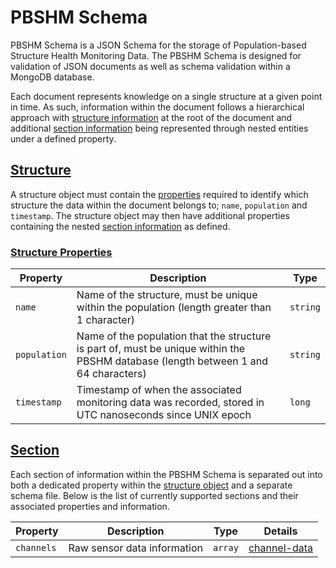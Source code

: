 # PBSHM Schema
PBSHM Schema is a JSON Schema for the storage of Population-based Structure Health Monitoring Data. The PBSHM Schema is designed for validation of JSON documents as well as schema validation within a MongoDB database.

Each document represents knowledge on a single structure at a given point in time. As such, information within the document follows a hierarchical approach with [structure information](#structure) at the root of the document and additional [section information](#section) being represented through nested entities under a defined property.

## [Structure](#structure)
A structure object must contain the [properties](#structure-properties) required to identify which structure the data within the document belongs to; `name`, `population` and `timestamp`. The structure object may then have additional properties containing the nested [section information](#section) as defined.

### [Structure Properties](#structure-properties)
|Property|Description|Type|
|---|-----|---|
|`name`|Name of the structure, must be unique within the population (length greater than 1 character)|`string`|
|`population`|Name of the population that the structure is part of, must be unique within the PBSHM database (length between 1 and 64 characters)|`string`|
|`timestamp`|Timestamp of when the associated monitoring data was recorded, stored in UTC nanoseconds since UNIX epoch|`long`|

## [Section](#section)
Each section of information within the PBSHM Schema is separated out into both a dedicated property within the [structure object](#structure) and a separate schema file. Below is the list of currently supported sections and their associated properties and information.

|Property|Description|Type|Details|
|---|-----|---|---|
|`channels`|Raw sensor data information|`array`|[channel-data](channel-data.md)|